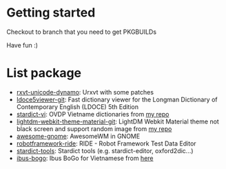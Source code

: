 Getting started
=======

Checkout to branch that you need to get PKGBUILDs

Have fun :)

List package
=======

- [rxvt-unicode-dynamo](../../tree/rxvt-unicode-dynamo): Urxvt with some patches
- [ldoce5viewer-git](../../tree/ldoce5viewer-git): Fast dictionary viewer for the Longman Dictionary of Contemporary English (LDOCE) 5th Edition
- [stardict-vi](../../tree/stardict-vi): OVDP Vietname dictionaries from [my repo](../../../stardict-vi)
- [lightdm-webkit-theme-material-git](../../tree/lightdm-webkit-theme-material-git): LightDM Webkit Material theme not black screen and support random image from [my repo](../../../lightdm-webkit-material)
- [awesome-gnome](../../tree/awesome-gnome): AwesomeWM in GNOME
- [robotframework-ride](../../tree/robotframework-ride): RIDE - Robot Framework Test Data Editor
- [stardict-tools](../../tree/stardict-tools): Stardict tools (e.g. stardict-editor, oxford2dic...)
- [ibus-bogo](../../tree/ibus-bogo): Ibus BoGo for Vietnamese from [here](https://github.com/BoGoEngine/ibus-bogo-python)
